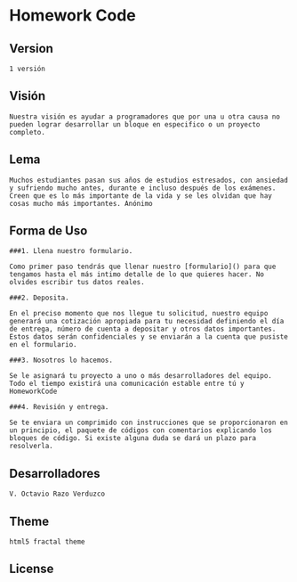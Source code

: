 # Homework Code

## Version
    1 versión

## Visión
    Nuestra visión es ayudar a programadores que por una u otra causa no pueden lograr desarrollar un bloque en especifico o un proyecto completo. 


## Lema
    Muchos estudiantes pasan sus años de estudios estresados, con ansiedad y sufriendo mucho antes, durante e incluso después de los exámenes. Creen que es lo más importante de la vida y se les olvidan que hay cosas mucho más importantes. Anónimo

## Forma de Uso
    ###1. Llena nuestro formulario.

    Como primer paso tendrás que llenar nuestro [formulario]() para que tengamos hasta el más intimo detalle de lo que quieres hacer. No olvides escribir tus datos reales.

    ###2. Deposita.

    En el preciso momento que nos llegue tu solicitud, nuestro equipo generará una cotización apropiada para tu necesidad definiendo el día de entrega, número de cuenta a depositar y otros datos importantes. Estos datos serán confidenciales y se enviarán a la cuenta que pusiste en el formulario.

    ###3. Nosotros lo hacemos.

    Se le asignará tu proyecto a uno o más desarrolladores del equipo. Todo el tiempo existirá una comunicación estable entre tú y HomeworkCode

    ###4. Revisión y entrega.

    Se te enviara un comprimido con instrucciones que se proporcionaron en un principio, el paquete de códigos con comentarios explicando los bloques de código. Si existe alguna duda se dará un plazo para resolverla.

## Desarrolladores
    V. Octavio Razo Verduzco

## Theme
    html5 fractal theme

## License